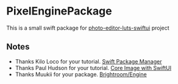 # PixelEnginePackage

This is a small swift package for [photo-editor-luts-swiftui](https://github.com/j1mmyto9/photo-editor-luts-swiftui) project


## Notes
- Thanks Kilo Loco for your tutorial. [Swift Package Manager](https://www.youtube.com/watch?v=xu9oeCAS8aA)
- Thanks Paul Hudson for your tutorial. [Core Image with SwiftUI](https://www.hackingwithswift.com/books/ios-swiftui/integrating-core-image-with-swiftui)
- Thanks Muukii for your package. [Brightroom/Engine](https://github.com/muukii/Brightroom.git)
